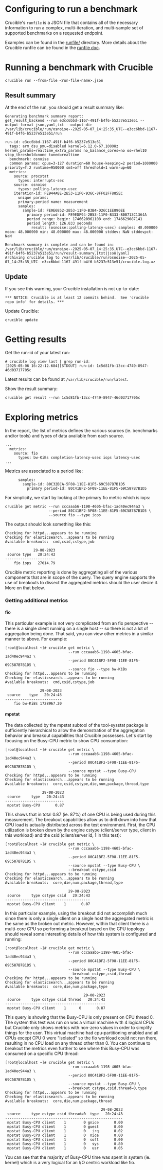 # Configuring to run a benchmark
Crucible's `runfile` is a  JSON file that contains all of the necessary
information to run a complex, multi-iteration, and multi-sample set of
supported benchmarks on a requested endpoint.

Examples can be found in the [runfile/](runfile/) directory. More
details about the Crucible runfile can be found in the [runfile doc](runfile/README.md).

# Running a benchmark with Crucible
```
crucible run --from-file <run-file-name>.json
```

## Result summary
At the end of the run, you should get a result summary like:

```
Generating benchmark summary report:
get_result_backend --run e3cc6bbd-1167-491f-b4f6-b5237e513e51 --output-format json,yaml,txt --output-dir /var/lib/crucible/run/osnoise--2025-05-07_14:25:35_UTC--e3cc6bbd-1167-491f-b4f6-b5237e513e51/run

run-id: e3cc6bbd-1167-491f-b4f6-b5237e513e51
  tags: arm_dsu_pmu=disabled kernel=6.12.0-67.1000Hz kernel_params=realtime_extra_params no_balance_cores=no os=rhel10 stop_threshold=none tuned=realtime
  benchmark: osnoise
  common params: cpus=3-127 duration=60 house-keeping=2 period=1000000 priority=f:2 runtime=950000 smt=off threshold=1 warm-up=60
  metrics:
    source: procstat
      types: interrupts-sec
    source: osnoise
      types: polling-latency-usec
    iteration-id: FE944A8E-2B53-11F0-936C-8FF02FF885EC
      unique params:
      primary-period name: measurement
      samples:
        sample-id: FE9E6852-2B53-11F0-B3B4-D26C1EE890EE
          primary period-id: FE9EDF94-2B53-11F0-B333-800713C1364A
          period range: begin: 1746628961108 end: 1746629087141
          period length: 126.033 seconds
            result: (osnoise::polling-latency-usec) samples: 48.000000 mean: 48.000000 min: 48.000000 max: 48.000000 stddev: NaN stddevpct: NaN

Benchmark summary is complete and can be found in:
/var/lib/crucible/run/osnoise--2025-05-07_14:25:35_UTC--e3cc6bbd-1167-491f-b4f6-b5237e513e51/run/result-summary.[txt|json|yaml]
Archiving crucible log to /var/lib/crucible/run/osnoise--2025-05-07_14:25:35_UTC--e3cc6bbd-1167-491f-b4f6-b5237e513e51/crucible.log.xz
```

## Update
If you see this warning, your Crucible installation is not up-to-date:
```
*** NOTICE: Crucible is at least 12 commits behind.  See 'crucible repo info' for details. ***
```

Update Crucible:
```
crucible update
```


# Getting results

Get the run-id of your latest run:
```
# crucible log view last | grep run-id:
[2025-05-06 16:22:12.684][STDOUT] run-id: 1c5d81fb-13cc-4749-8947-46d03717705c
```
Latest results can be found at `/var/lib/crucible/run/latest`.


Show the result summary:
```
crucible get result --run 1c5d81fb-13cc-4749-8947-46d03717705c
```

# Exploring metrics
In the report, the list of metrics defines the various sources (ie. benchmarks
and/or tools) and types of data available from each source.
```
...
  metrics:
    source: fio
      types: bw-KiBs completion-latency-usec iops latency-usec
...
```
Metrics are associated to a period like:
```
      samples:
        sample-id: 80C32BCA-5F08-11EE-81F5-69C587B7B1D5
          primary period-id: 80C41BF2-5F08-11EE-81F5-69C587B7B1D5
```
For simplicity, we start by looking at the primary fio metric which is iops:
```
crucible get metric --run cccaaab6-1198-4605-bfac-1ad40ec944a3 \
                    --period 80C41BF2-5F08-11EE-81F5-69C587B7B1D5 \
                    --source fio --type iops
```

The output should look something like this:

```
Checking for httpd...appears to be running
Checking for elasticsearch...appears to be running
Available breakouts:  cmd,csid,cstype,job

             29-08-2023
 source type   20:24:43
-----------------------
    fio iops   27014.79
```

Crucible metric reporting is done by aggregating all of the various components
that are in scope of the query. The query engine supports the use of breakouts
to dissect the aggregated metrics should the user desire it. More on that
below.

### Getting additional metrics

#### fio

This particular example is not very complicated from an fio perspective --
there is a single client running on a single host -- so there is not a lot of
aggregation being done.  That said, you can view other metrics in a similar
manner to above.  For example:

```
[root@localhost ~]# crucible get metric \
                             --run cccaaab6-1198-4605-bfac-1ad40ec944a3 \
                             --period 80C41BF2-5F08-11EE-81F5-69C587B7B1D5 \
                             --source fio --type bw-KiBs
Checking for httpd...appears to be running
Checking for elasticsearch...appears to be running
Available breakouts:  cmd,csid,cstype,job

                29-08-2023
 source    type   20:24:43
--------------------------
    fio bw-KiBs 1728967.20
```

#### mpstat

The data collected by the mpstat subtool of the tool-sysstat package is
sufficiently hierarchical to allow the demonstration of the aggregation
behavior and breakout capabilities that Crucible possesses.  Let's
start by focusing on the Busy-CPU metric to show CPU consumption:

```
[root@localhost ~]# crucible get metric \
                             --run cccaaab6-1198-4605-bfac-1ad40ec944a3 \
                             --period 80C41BF2-5F08-11EE-81F5-69C587B7B1D5 \
                             --source mpstat --type Busy-CPU
Checking for httpd...appears to be running
Checking for elasticsearch...appears to be running
Available breakouts:  core,csid,cstype,die,num,package,thread,type

                 29-08-2023
 source     type   20:24:43
---------------------------
 mpstat Busy-CPU       0.87
```

This shows that in total 0.87 (ie. 87%) of one CPU is being used during this
measurement.  The breakout capabilities allow us to drill down into how that
CPU load is actually distributed across the test environment. First, the CPU
utilization is broken down by the engine cstype (client/server type, client in
this workload) and the csid (client/server id, 1 in this test):

```
[root@localhost ~]# crucible get metric \
                             --run cccaaab6-1198-4605-bfac-1ad40ec944a3 \
                             --period 80C41BF2-5F08-11EE-81F5-69C587B7B1D5 \
                             --source mpstat --type Busy-CPU \
                             --breakout cstype,csid
Checking for httpd...appears to be running
Checking for elasticsearch...appears to be running
Available breakouts:  core,die,num,package,thread,type

                             29-08-2023
 source     type cstype csid   20:24:43
---------------------------------------
 mpstat Busy-CPU client    1       0.87
```

In this particular example, using the breakout did not accomplish much since
there is only a single client on a single host the aggregated metric is the
same as the broken out metric.  However, within that client there is a
multi-core CPU so performing a breakout based on the CPU topology should
reveal some interesting details of how this system is configured and running:

```
[root@localhost ~]# crucible get metric \
                             --run cccaaab6-1198-4605-bfac-1ad40ec944a3 \
                             --period 80C41BF2-5F08-11EE-81F5-69C587B7B1D5 \
                             --source mpstat --type Busy-CPU \
                             --breakout cstype,csid,thread
Checking for httpd...appears to be running
Checking for elasticsearch...appears to be running
Available breakouts:  core,die,num,package,type

                                    29-08-2023
 source     type cstype csid thread   20:24:43
----------------------------------------------
 mpstat Busy-CPU client    1      0       0.87
```

This query is showing that the Busy-CPU is only present on CPU thread 0. The
system this test was run on was a virtual machine with 4 logical CPUs but
Crucible only shows metrics with non-zero values in order to simplify things
for the user.  This virtual machine had cpu-partitioning enabled and all CPUs
except CPU 0 were "isolated" so the fio workload could not run there, resulting
in no CPU load on any thread other than 0.  You can continue to breakout the
metrics even further to see where this Busy-CPU was consumed on a specific CPU
thread:

```
[root@localhost ~]# crucible get metric \
                             --run cccaaab6-1198-4605-bfac-1ad40ec944a3 \
                             --period 80C41BF2-5F08-11EE-81F5-69C587B7B1D5 \
                             --source mpstat --type Busy-CPU \
                             --breakout cstype,csid,thread=0,type
Checking for httpd...appears to be running
Checking for elasticsearch...appears to be running
Available breakouts:  core,die,num,package,thread

                                            29-08-2023
 source     type cstype csid thread=0  type   20:24:43
------------------------------------------------------
 mpstat Busy-CPU client    1        0 gnice       0.00
 mpstat Busy-CPU client    1        0 guest       0.00
 mpstat Busy-CPU client    1        0   irq       0.02
 mpstat Busy-CPU client    1        0  nice       0.00
 mpstat Busy-CPU client    1        0  soft       0.00
 mpstat Busy-CPU client    1        0   sys       0.80
 mpstat Busy-CPU client    1        0   usr       0.05
```

You can see that the majority of Busy-CPU time was spent in system (ie. kernel)
which is a very logical for an I/O centric workload like fio.
